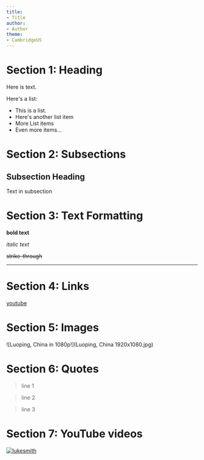 ```yaml
---
title:
- Title
author:
- Author
theme:
- CambridgeUS
---
```


# Section 1: Heading

Here is text.

Here's a list:

+ This is a list.
+ Here's another list item
+ More List items
+ Even more items...

# Section 2: Subsections

## Subsection Heading

Text in subsection

# Section 3: Text Formatting

**bold text**

_italic text_

~~strike-through~~

___

# Section 4: Links

[youtube](youtube.com)

# Section 5: Images

![Luoping, China in 1080p!](Luoping, China 1920x1080.jpg)

# Section 6: Quotes

> line 1

> line 2

> line 3

# Section 7: YouTube videos

[![lukesmith](http://img.youtube.com/vi/Qem8cpbJeYc/0.jpg)](http://www.youtube.com/watch?v=Qem8cpbJeYc)
